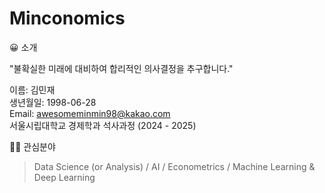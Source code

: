 # Minconomics

😀 소개

"불확실한 미래에 대비하여 합리적인 의사결정을 추구합니다."

이름: 김민재<br>
생년월일: 1998-06-28<br>
Email: awesomeminmin98@kakao.com<br>
서울시립대학교 경제학과 석사과정 (2024 - 2025)

🏃‍♂️ 관심분야

> Data Science (or Analysis) / AI / Econometrics / Machine Learning & Deep Learning

  
